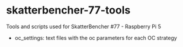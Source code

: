 # skatterbencher-77-tools
Tools and scripts used for SkatterBencher #77 - Raspberry Pi 5

- oc_settings: text files with the oc parameters for each OC strategy
